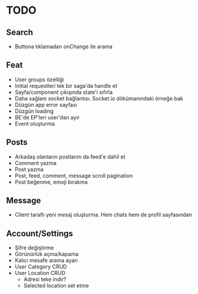 # TODO

## Search

- Buttona tıklamadan onChange ile arama

## Feat

- User groups özelliği
- Initial requestleri tek bir saga'da handle et
- Sayfa/component çıkışında state'i sıfırla
- Daha sağlam socket bağlantısı. Socket.io dökümanındaki örneğe bak
- Düzgün app error sayfası
- Düzgün loading
- BE'de EP'leri user'dan ayır
- Event oluşturma

## Posts

- Arkadaş olanların postlarını da feed'e dahil et
- Comment yazma
- Post yazma
- Post, feed, comment, message scroll pagination
- Post beğenme, emoji bırakma

## Message

- Client taraflı yeni mesaj oluşturma. Hem chats hem de profil sayfasından

## Account/Settings

- Şifre değiştirme
- Görünürlük açma/kapama
- Kalıcı mesafe arama ayarı
- User Category CRUD
- User Location CRUD
  - Adresi teke indir?
  - Selected location set etme
